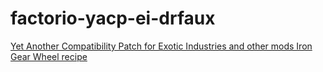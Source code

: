 # factorio-yacp-ei-drfaux
[Yet Another Compatibility Patch for Exotic Industries and other mods Iron Gear Wheel recipe](src/readme.md)
